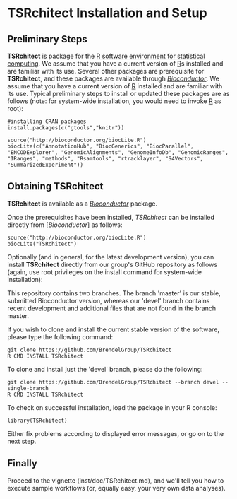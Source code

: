# __TSRchitect__ Installation and Setup

## Preliminary Steps
__TSRchitect__ is package for the [R software environment for statistical
computing](https://www.r-project.org/).
We assume that you have a current version of [R](https://www.r-project.org/)s
 installed and are familiar with its use.
Several other packages are prerequisite for __TSRchitect__, and these packages
are available through [_Bioconductor_](http://bioconductor.org/).
We assume that you have a current version of [R](https://www.r-project.org/)
installed and are familiar with its use.
Typical preliminary steps to install or updated these packages are as follows
(note: for system-wide installation, you would need to invoke
[R](https://www.r-project.org/) as root):

```{r eval=FALSE}
#installing CRAN packages
install.packages(c("gtools","knitr"))
```

```{r eval=FALSE}
source("http://bioconductor.org/biocLite.R")
biocLite(c("AnnotationHub", "BiocGenerics", "BiocParallel", "ENCODExplorer", "GenomicAlignments", "GenomeInfoDb", "GenomicRanges", "IRanges", "methods", "Rsamtools", "rtracklayer", "S4Vectors", "SummarizedExperiment"))
```

## Obtaining TSRchitect
__TSRchitect__ is available as a
[_Bioconductor_](http://bioconductor.org/) package.

Once the prerequisites have been installed, _TSRchitect_ can be installed directly from [_Bioconductor_] as follows:

```{r eval=FALSE}
source("http://bioconductor.org/biocLite.R")
biocLite("TSRchitect")
```

Optionally (and in general, for the latest development version), you can install
__TSRchitect__ directly from our group's GitHub repository as follows (again,
use root privileges on the install command for system-wide installation):

This repository contains two branches. The branch 'master' is our stable, submitted Bioconductor version, whereas our 'devel' branch contains recent development and additional files that are not found in the branch master.

If you wish to clone and install the current stable version of the software, please type the following command:
```{bash eval=FALSE}
git clone https://github.com/BrendelGroup/TSRchitect
R CMD INSTALL TSRchitect
```

To clone and install just the 'devel' branch, please do the following:
```{bash eval=FALSE}
git clone https://github.com/BrendelGroup/TSRchitect --branch devel --single-branch
R CMD INSTALL TSRchitect
```

To check on successful installation, load the package in your
R console:

```{r eval=FALSE}
library(TSRchitect)
```
Either fix problems according to displayed error messages, or go on to the next
step.

## Finally

Proceed to the vignette (inst/doc/TSRchitect.md), and we'll tell you how to execute
sample workflows (or, equally easy, your very own data analyses).